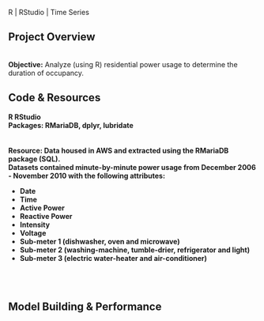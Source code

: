 R | RStudio | Time Series
## Project Overview 

<br> <b> Objective:</b> Analyze (using R) residential power usage to determine the duration of occupancy. 


## Code & Resources
<b>R RStudio
<br>
<b>Packages:</b> RMariaDB, dplyr, lubridate
<br><br>
<br> <b>Resource:</b> Data housed in AWS and extracted using the RMariaDB package (SQL).
<br>Datasets contained minute-by-minute power usage from December 2006 - November 2010 with the following attributes: 
<ul>
	<li>Date</li>
 	<li>Time</li>
	<li>Active Power</li>
	<li>Reactive Power</li>
 	<li>Intensity</li>
	<li>Voltage</li>
	<li>Sub-meter 1 (dishwasher, oven and microwave)</li>
 	<li>Sub-meter 2 (washing-machine, tumble-drier, refrigerator and light)</li>
	<li>Sub-meter 3 (electric water-heater and air-conditioner)</li>
</ul>

<br><br>	
 
## Model Building & Performance
